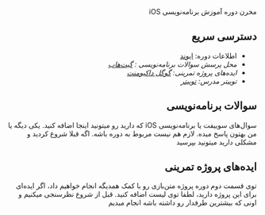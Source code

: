 <div dir="rtl">
مخرن دوره آموزش برنامه‌نویسی iOS
  
دسترسی سریع
---

* اطلاعات دوره: [ایوند](https://evnd.co/4QQ4Q)
* *محل پرسش سوالات برنامه‌نویسی : [گیت‌هاب](https://github.com/euwars/iOSCourse/issues)*
* *ایده‌های پروژه تمرینی: [گوگل داکیومنت](https://docs.google.com/document/d/1-y9EkotdsPw9BflsGc3lGXD1mJFZ8K6YRtDSmwxB-_w/edit?usp=sharing)*
* *توییتر مدرس: [توییتر](https://twitter.com/euwars)*


سوالات برنامه‌نویسی
---
سوال‌های سوییفت یا برنامه‌نویسی iOS که دارید رو میتونید اینجا اضافه کنید. یکی دیگه یا من بهتون پاسخ میده. لازم هم نیست مربوط به دوره باشه. اگه قبلا شروع کردید و مشکلی دارید میتونید بپرسید


ایده‌های پروژه تمرینی
---
توی قسمت دوم دوره پروژه متن‌بازی رو با کمک همدیگه انجام خواهیم داد، اگر ایده‌ای برای این پروژه دارید، لطفا توی لیست اضافه کنید. قبل از شروع نظرسنجی میکنیم و اونی که بیشترین طرفدار رو داشته باشه انجام میدیم
</div>
